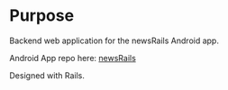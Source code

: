 # Purpose
Backend web application for the newsRails Android app. 

Android App repo here: [newsRails](https://github.com/agentzzk/newsRails)

Designed with Rails.